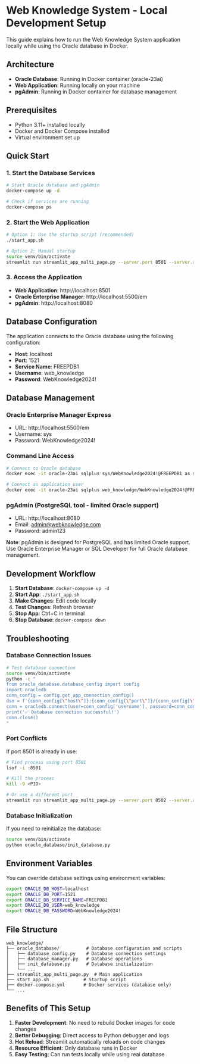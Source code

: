 # Web Knowledge System - Local Development Setup

This guide explains how to run the Web Knowledge System application locally while using the Oracle database in Docker.

## Architecture

- **Oracle Database**: Running in Docker container (oracle-23ai)
- **Web Application**: Running locally on your machine
- **pgAdmin**: Running in Docker container for database management

## Prerequisites

- Python 3.11+ installed locally
- Docker and Docker Compose installed
- Virtual environment set up

## Quick Start

### 1. Start the Database Services

```bash
# Start Oracle database and pgAdmin
docker-compose up -d

# Check if services are running
docker-compose ps
```

### 2. Start the Web Application

```bash
# Option 1: Use the startup script (recommended)
./start_app.sh

# Option 2: Manual startup
source venv/bin/activate
streamlit run streamlit_app_multi_page.py --server.port 8501 --server.address localhost
```

### 3. Access the Application

- **Web Application**: http://localhost:8501
- **Oracle Enterprise Manager**: http://localhost:5500/em
- **pgAdmin**: http://localhost:8080

## Database Configuration

The application connects to the Oracle database using the following configuration:

- **Host**: localhost
- **Port**: 1521
- **Service Name**: FREEPDB1
- **Username**: web_knowledge
- **Password**: WebKnowledge2024!

## Database Management

### Oracle Enterprise Manager Express
- URL: http://localhost:5500/em
- Username: sys
- Password: WebKnowledge2024!

### Command Line Access
```bash
# Connect to Oracle database
docker exec -it oracle-23ai sqlplus sys/WebKnowledge2024!@FREEPDB1 as sysdba

# Connect as application user
docker exec -it oracle-23ai sqlplus web_knowledge/WebKnowledge2024!@FREEPDB1
```

### pgAdmin (PostgreSQL tool - limited Oracle support)
- URL: http://localhost:8080
- Email: admin@webknowledge.com
- Password: admin123

**Note**: pgAdmin is designed for PostgreSQL and has limited Oracle support. Use Oracle Enterprise Manager or SQL Developer for full Oracle database management.

## Development Workflow

1. **Start Database**: `docker-compose up -d`
2. **Start App**: `./start_app.sh`
3. **Make Changes**: Edit code locally
4. **Test Changes**: Refresh browser
5. **Stop App**: Ctrl+C in terminal
6. **Stop Database**: `docker-compose down`

## Troubleshooting

### Database Connection Issues
```bash
# Test database connection
source venv/bin/activate
python -c "
from oracle_database.database_config import config
import oracledb
conn_config = config.get_app_connection_config()
dsn = f'{conn_config[\"host\"]}:{conn_config[\"port\"]}/{conn_config[\"service_name\"]}'
conn = oracledb.connect(user=conn_config['username'], password=conn_config['password'], dsn=dsn)
print('✅ Database connection successful!')
conn.close()
"
```

### Port Conflicts
If port 8501 is already in use:
```bash
# Find process using port 8501
lsof -i :8501

# Kill the process
kill -9 <PID>

# Or use a different port
streamlit run streamlit_app_multi_page.py --server.port 8502 --server.address localhost
```

### Database Initialization
If you need to reinitialize the database:
```bash
source venv/bin/activate
python oracle_database/init_database.py
```

## Environment Variables

You can override database settings using environment variables:

```bash
export ORACLE_DB_HOST=localhost
export ORACLE_DB_PORT=1521
export ORACLE_DB_SERVICE_NAME=FREEPDB1
export ORACLE_DB_USER=web_knowledge
export ORACLE_DB_PASSWORD=WebKnowledge2024!
```

## File Structure

```
web_knowledge/
├── oracle_database/          # Database configuration and scripts
│   ├── database_config.py    # Database connection settings
│   ├── database_manager.py   # Database operations
│   ├── init_database.py      # Database initialization
│   └── ...
├── streamlit_app_multi_page.py  # Main application
├── start_app.sh             # Startup script
├── docker-compose.yml       # Docker services (database only)
└── ...
```

## Benefits of This Setup

1. **Faster Development**: No need to rebuild Docker images for code changes
2. **Better Debugging**: Direct access to Python debugger and logs
3. **Hot Reload**: Streamlit automatically reloads on code changes
4. **Resource Efficient**: Only database runs in Docker
5. **Easy Testing**: Can run tests locally while using real database
